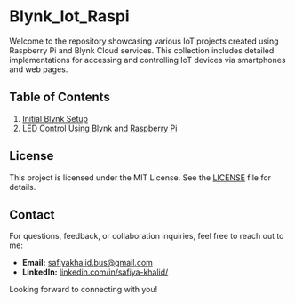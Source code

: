 # Blynk_Iot_Raspi

Welcome to the repository showcasing various IoT projects created using Raspberry Pi and Blynk Cloud services. This collection includes detailed implementations for accessing and controlling IoT devices via smartphones and web pages.

## Table of Contents

1. [Initial Blynk Setup](SETUP_blynk.md)
2. [LED Control Using Blynk and Raspberry Pi](led_control/README.md)

## License

This project is licensed under the MIT License. See the [LICENSE](LICENSE) file for details.

## Contact

For questions, feedback, or collaboration inquiries, feel free to reach out to me:

- **Email:** [safiyakhalid.bus@gmail.com](mailto:safiyakhalid.bus@gmail.com)
- **LinkedIn:** [linkedin.com/in/safiya-khalid/](https://www.linkedin.com/in/safiya-khalid/)

Looking forward to connecting with you!
